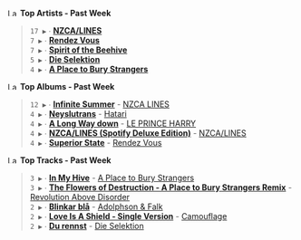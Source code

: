 <!--START_LASTFM_ARTISTS:{"period": "7day", "rows": 5}-->
<a href="https://last.fm" target="_blank"><img src="https://user-images.githubusercontent.com/17434202/215290617-e793598d-d7c9-428f-9975-156db1ba89cc.svg" alt="Last.fm Logo" width="18" height="13"/></a> **Top Artists - Past Week**

> `17 ▶️` ∙ **[NZCA/LINES](https://www.last.fm/music/NZCA%2FLINES)**<br/>
> `7 ▶️` ∙ **[Rendez Vous](https://www.last.fm/music/Rendez+Vous)**<br/>
> `7 ▶️` ∙ **[Spirit of the Beehive](https://www.last.fm/music/Spirit+of+the+Beehive)**<br/>
> `5 ▶️` ∙ **[Die Selektion](https://www.last.fm/music/Die+Selektion)**<br/>
> `4 ▶️` ∙ **[A Place to Bury Strangers](https://www.last.fm/music/A+Place+to+Bury+Strangers)**<br/>
<!--END_LASTFM_ARTISTS-->

<!--START_LASTFM_ALBUMS:{"period": "7day", "rows": 5}-->
<a href="https://last.fm" target="_blank"><img src="https://user-images.githubusercontent.com/17434202/215290617-e793598d-d7c9-428f-9975-156db1ba89cc.svg" alt="Last.fm Logo" width="18" height="13"/></a> **Top Albums - Past Week**

> `12 ▶️` ∙ **[Infinite Summer](https://www.last.fm/music/NZCA+LINES/Infinite+Summer)** - [NZCA LINES](https://www.last.fm/music/NZCA+LINES)<br/>
> `4 ▶️` ∙ **[Neyslutrans](https://www.last.fm/music/Hatari/Neyslutrans)** - [Hatari](https://www.last.fm/music/Hatari)<br/>
> `4 ▶️` ∙ **[A Long Way down](https://www.last.fm/music/LE+PRINCE+HARRY/A+Long+Way+down)** - [LE PRINCE HARRY](https://www.last.fm/music/LE+PRINCE+HARRY)<br/>
> `4 ▶️` ∙ **[NZCA/LINES (Spotify Deluxe Edition)](https://www.last.fm/music/NZCA%2FLINES/NZCA%2FLINES+(Spotify+Deluxe+Edition))** - [NZCA/LINES](https://www.last.fm/music/NZCA%2FLINES)<br/>
> `4 ▶️` ∙ **[Superior State](https://www.last.fm/music/Rendez+Vous/Superior+State)** - [Rendez Vous](https://www.last.fm/music/Rendez+Vous)<br/>
<!--END_LASTFM_ALBUMS-->

<!--START_LASTFM_TRACKS:{"period": "7day", "rows": 5}-->
<a href="https://last.fm" target="_blank"><img src="https://user-images.githubusercontent.com/17434202/215290617-e793598d-d7c9-428f-9975-156db1ba89cc.svg" alt="Last.fm Logo" width="18" height="13"/></a> **Top Tracks - Past Week**

> `3 ▶️` ∙ **[In My Hive](https://www.last.fm/music/A+Place+to+Bury+Strangers/_/In+My+Hive)** - [A Place to Bury Strangers](https://www.last.fm/music/A+Place+to+Bury+Strangers)<br/>
> `3 ▶️` ∙ **[The Flowers of Destruction - A Place to Bury Strangers Remix](https://www.last.fm/music/Revolution+Above+Disorder/_/The+Flowers+of+Destruction+-+A+Place+to+Bury+Strangers+Remix)** - [Revolution Above Disorder](https://www.last.fm/music/Revolution+Above+Disorder)<br/>
> `2 ▶️` ∙ **[Blinkar blå](https://www.last.fm/music/Adolphson+&+Falk/_/Blinkar+bl%C3%A5)** - [Adolphson & Falk](https://www.last.fm/music/Adolphson+&+Falk)<br/>
> `2 ▶️` ∙ **[Love Is A Shield - Single Version](https://www.last.fm/music/Camouflage/_/Love+Is+A+Shield+-+Single+Version)** - [Camouflage](https://www.last.fm/music/Camouflage)<br/>
> `2 ▶️` ∙ **[Du rennst](https://www.last.fm/music/Die+Selektion/_/Du+rennst)** - [Die Selektion](https://www.last.fm/music/Die+Selektion)<br/>
<!--END_LASTFM_TRACKS-->